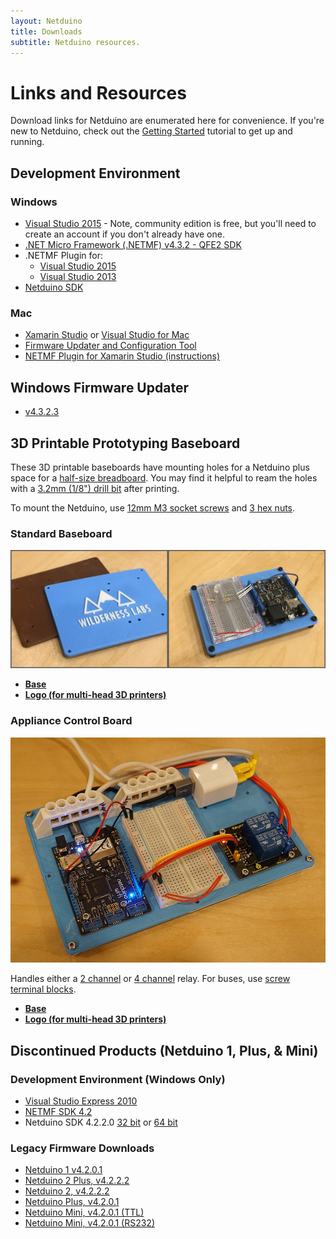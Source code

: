 ```yaml
---
layout: Netduino
title: Downloads
subtitle: Netduino resources.
---
```


# Links and Resources

Download links for Netduino are enumerated here for convenience. If you're new to Netduino, check out the [Getting Started](../../Getting_Started/) tutorial to get up and running.

## Development Environment

### Windows

* [Visual Studio 2015](https://www.visualstudio.com/vs/older-downloads/) - Note, community edition is free, but you'll need to create an account if you don't already have one.
* [.NET Micro Framework (.NETMF) v4.3.2 - QFE2 SDK](http://downloads.wildernesslabs.co/NETMF_SDK/netmf-v4.3.2-SDK-QFE2-RTM.zip)
* .NETMF Plugin for:
  * [Visual Studio 2015](https://www.wildernesslabs.co/downloads?f=/NETMF_SDK/netmfvs14.vsix)
  * [Visual Studio 2013](https://www.wildernesslabs.co/downloads?f=/NETMF_SDK/netmfvs2013.vsix)
* [Netduino SDK](https://www.wildernesslabs.co/downloads?f=/Netduino_SDK/netduinosdk_v5.exe)

### Mac
 
* [Xamarin Studio](http://www.monodevelop.com/download/) or [Visual Studio for Mac](https://www.visualstudio.com/vs/visual-studio-mac/)
* [Firmware Updater and Configuration Tool](https://www.wildernesslabs.co/downloads?f=/Netduino_SDK/MacDeploy.zip)
* [NETMF Plugin for Xamarin Studio (instructions)](/Netduino/About/Updating_Firmware)

## Windows Firmware Updater

* [v4.3.2.3](https://www.wildernesslabs.co/downloads?f=/Netduino_SDK/NetduinoUpdate_4.3.2.3.zip)

## 3D Printable Prototyping Baseboard

These 3D printable baseboards have mounting holes for a Netduino plus space for a [half-size breadboard](http://amzn.to/2fMEgGH). You may find it helpful to ream the holes with a [3.2mm (1/8") drill bit](http://amzn.to/2xBmAXN) after printing.

To mount the Netduino, use [12mm M3 socket screws](http://amzn.to/2xvG6Dw) and [3 hex nuts](http://amzn.to/2y4LosQ).

### Standard Baseboard

![](Baseboards_Medium.jpg)

* **[Base](Baseboard_3D_Chamfered_Base.stl)**
* **[Logo (for multi-head 3D printers)](Baseboard_3D_Chamfered_Logo.stl)**

### Appliance Control Board

![](Appliance_Control_Board.jpg)

Handles either a [2 channel](http://amzn.to/2xBiHSM) or [4 channel](http://amzn.to/2y4CDir) relay. For buses, use [screw terminal blocks](http://amzn.to/2y3Vqdx).

* **[Base](Baseboard_Appliance_3D_Chamfered_Base.stl)**
* **[Logo (for multi-head 3D printers)](Baseboard_Appliance_3D_Chamfered_Logo.stl)**

## Discontinued Products (Netduino 1, Plus, & Mini)

### Development Environment (Windows Only)

* [Visual Studio Express 2010](https://www.visualstudio.com/vs/older-downloads/)
* [NETMF SDK 4.2](https://www.wildernesslabs.co/downloads?f=/NETMF_SDK/MicroFrameworkSDK_NETMF42_QFE2.MSI)
* Netduino SDK 4.2.2.0 [32 bit](https://www.wildernesslabs.co/downloads?f=/Netduino_SDK/netduinosdk_32bit_NETMF42.exe) or [64 bit](https://www.wildernesslabs.co/downloads?f=/Netduino_SDK/netduinosdk_64bit_NETMF42.exe)

### Legacy Firmware Downloads

 * [Netduino 1 v4.2.0.1](https://www.wildernesslabs.co/downloads?f=/LegacyFirmware/Netduino_Firmware_4.2.0.1.zip)
 * [Netduino 2 Plus, v4.2.2.2](https://www.wildernesslabs.co/downloads?f=/LegacyFirmware/NetduinoPlus2_Firmware_4.2.2.2.zip)
 * [Netduino 2, v4.2.2.2](https://www.wildernesslabs.co/downloads?f=/LegacyFirmware/Netduino2_Firmware_4.2.2.2.zip)
 * [Netduino Plus, v4.2.0.1](https://www.wildernesslabs.co/downloads?f=/LegacyFirmware/NetduinoPlus_Firmware_4.2.0.1.zip)
 * [Netduino Mini, v4.2.0.1 (TTL)](https://www.wildernesslabs.co/downloads?f=/LegacyFirmware/NetduinoMini_Firmware_4.2.0.1_TTL.zip)
 * [Netduino Mini, v4.2.0.1 (RS232)](https://www.wildernesslabs.co/downloads?f=/LegacyFirmware/NetduinoMini_Firmware_4.2.0.1_RS232.zip)



